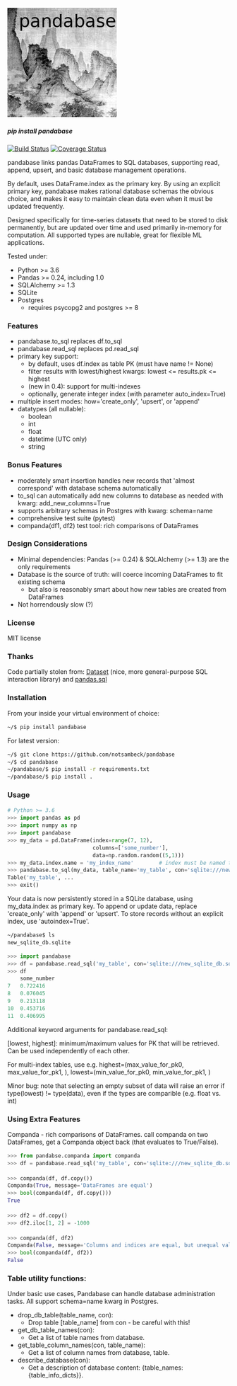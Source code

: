 ![pandabase_logo](https://github.com/notsambeck/notsambeck.github.io/blob/master/media/pandabase_logo.jpg?raw=true)

##### pip install pandabase
[![Build Status](https://travis-ci.org/notsambeck/pandabase.svg?branch=master)](https://travis-ci.org/notsambeck/pandabase)
[![Coverage Status](https://coveralls.io/repos/github/notsambeck/pandabase/badge.svg?branch=master)](https://coveralls.io/github/notsambeck/pandabase?branch=master)

pandabase links pandas DataFrames to SQL databases, supporting read, append, upsert, and basic database management operations. 

By default, uses DataFrame.index as the primary key. By using an explicit primary key, pandabase makes rational database schemas the obvious choice, and makes it easy to maintain clean data even when it must be updated frequently. 

Designed specifically for time-series datasets that need to be stored to disk permanently, but are updated over time and used primarily in-memory for computation. All supported types are nullable, great for flexible ML applications.

Tested under:
* Python >= 3.6
* Pandas >= 0.24, including 1.0
* SQLAlchemy >= 1.3 
* SQLite
* Postgres
    * requires psycopg2 and postgres >= 8

### Features
* pandabase.to_sql replaces df.to_sql
* pandabase.read_sql replaces pd.read_sql
* primary key support:
    * by default, uses df.index as table PK (must have name != None)
    * filter results with lowest/highest kwargs: lowest <= results.pk <= highest 
    * (new in 0.4): support for multi-indexes
    * optionally, generate integer index (with parameter auto_index=True)
* multiple insert modes: how='create_only', 'upsert', or 'append'
* datatypes (all nullable): 
    * boolean
    * int
    * float
    * datetime (UTC only)
    * string

### Bonus Features
* moderately smart insertion handles new records that 'almost correspond' with database schema automatically
* to_sql can automatically add new columns to database as needed with kwarg: add_new_columns=True
* supports arbitrary schemas in Postgres with kwarg: schema=name
* comprehensive test suite (pytest)
* companda(df1, df2) test tool: rich comparisons of DataFrames

### Design Considerations
* Minimal dependencies: Pandas (>= 0.24) & SQLAlchemy (>= 1.3) are the only requirements
* Database is the source of truth: will coerce incoming DataFrames to fit existing schema
  * but also is reasonably smart about how new tables are created from DataFrames
* Not horrendously slow (?)

### License
MIT license

### Thanks
Code partially stolen from:
[Dataset](https://github.com/pudo/dataset) (nice, more general-purpose SQL interaction library) and 
[pandas.sql](https://github.com/pandas-dev/pandas/blob/master/pandas/io/sql.py)

### Installation
From your inside your virtual environment of choice:

```bash
~/$ pip install pandabase
```

For latest version:

```bash
~/$ git clone https://github.com/notsambeck/pandabase
~/$ cd pandabase
~/pandabase/$ pip install -r requirements.txt
~/pandabase/$ pip install .
```

### Usage
```python
# Python >= 3.6
>>> import pandas as pd
>>> import numpy as np
>>> import pandabase
>>> my_data = pd.DataFrame(index=range(7, 12), 
                           columns=['some_number'],
                           data=np.random.random((5,1)))
>>> my_data.index.name = 'my_index_name'        # index must be named to use as PK
>>> pandabase.to_sql(my_data, table_name='my_table', con='sqlite:///new_sqlite_db.sqlite', how='create_only')
Table('my_table', ...
>>> exit()
```

Your data is now persistently stored in a SQLite database, using my_data.index as primary key. To append or update data, replace 'create_only' with 'append' or 'upsert'. To store records without an explicit index, use 'autoindex=True'.

```bash
~/pandabase$ ls
new_sqlite_db.sqlite
```

```python
>>> import pandabase
>>> df = pandabase.read_sql('my_table', con='sqlite:///new_sqlite_db.sqlite'))
>>> df
    some_number 
7   0.722416 
8   0.076045 
9   0.213118 
10  0.453716 
11  0.406995
```

Additional keyword arguments for pandabase.read_sql:

[lowest, highest]: minimum/maximum values for PK that will be retrieved. Can be used independently of each other.

For multi-index tables, use e.g. highest=(max_value_for_pk0, max_value_for_pk1, ), lowest=(min_value_for_pk0, min_value_for_pk1, )

Minor bug: note that selecting an empty subset of data will raise an error if type(lowest) != type(data), even if the types are comparible (e.g. float vs. int)

### Using Extra Features
Companda - rich comparisons of DataFrames. call companda on two DataFrames, get a Companda object back (that evaluates to True/False).

```python
>>> from pandabse.companda import companda
>>> df = pandabase.read_sql('my_table', con='sqlite:///new_sqlite_db.sqlite'))

>>> companda(df, df.copy())
Companda(True, message='DataFrames are equal')
>>> bool(companda(df, df.copy()))
True

>>> df2 = df.copy()
>>> df2.iloc[1, 2] = -1000

>>> companda(df, df2)
Companda(False, message='Columns and indices are equal, but unequal values in columns [col_a]...')
>>> bool(companda(df, df2))
False
```

### Table utility functions:

Under basic use cases, Pandabase can handle database administration tasks. All support schema=name kwarg in Postgres.

* drop_db_table(table_name, con):
    * Drop table [table_name] from con - be careful with this!
* get_db_table_names(con):
    * Get a list of table names from database.
* get_table_column_names(con, table_name):
    * Get a list of column names from database, table.
* describe_database(con):
    * Get a description of database content: {table_names: {table_info_dicts}}.
